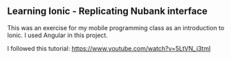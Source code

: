 ## Learning Ionic - Replicating Nubank interface

This was an exercise for my mobile programming class as an introduction to Ionic. I used Angular in this project.

I followed this tutorial: https://www.youtube.com/watch?v=5LtVN_j3tmI
